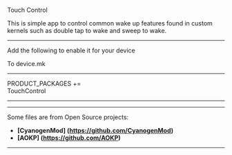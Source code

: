Touch Control

This is simple app to control common wake up features found in custom kernels such as double tap to wake and sweep to wake.

---

Add the following to enable it for your device

To device.mk

---

PRODUCT_PACKAGES += \
	TouchControl

---

---

Some files are from Open Source projects:

* **[CyanogenMod] (https://github.com/CyanogenMod)**
* **[AOKP] (https://github.com/AOKP)**

---
